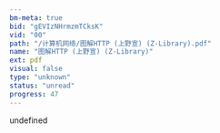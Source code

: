 ```yaml
---
bm-meta: true
bid: "gEVIzNHrmzmTCksK"
vid: "00"
path: "/计算机网络/图解HTTP (上野宣) (Z-Library).pdf"
name: "图解HTTP (上野宣) (Z-Library)"
ext: pdf
visual: false
type: "unknown"
status: "unread"
progress: 47
---
```

undefined